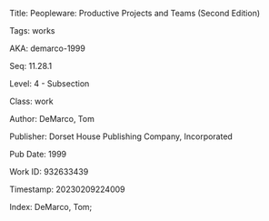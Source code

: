 Title:  Peopleware: Productive Projects and Teams (Second Edition)

Tags:   works

AKA:    demarco-1999

Seq:    11.28.1

Level:  4 - Subsection

Class:  work

Author: DeMarco, Tom

Publisher: Dorset House Publishing Company, Incorporated

Pub Date: 1999

Work ID: 932633439

Timestamp: 20230209224009

Index:  DeMarco, Tom; 
